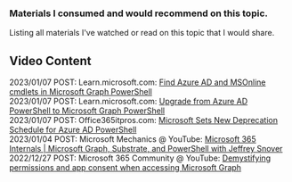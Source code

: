 
### Materials I consumed and would recommend on this topic.

Listing all materials I've watched or read on this topic that I would share.

## Video Content

2023/01/07 POST: Learn.microsoft.com: [Find Azure AD and MSOnline cmdlets in Microsoft Graph PowerShell](https://learn.microsoft.com/en-us/powershell/microsoftgraph/azuread-msoline-cmdlet-map?view=graph-powershell-1.0)<br>
2023/01/07 POST: Learn.microsoft.com: [Upgrade from Azure AD PowerShell to Microsoft Graph PowerShell](https://learn.microsoft.com/en-us/powershell/microsoftgraph/migration-steps?view=graph-powershell-1.0)<br>
2023/01/07 POST: Office365itpros.com: [Microsoft Sets New Deprecation Schedule for Azure AD PowerShell](https://office365itpros.com/2022/03/17/azure-ad-powershell-deprecation/)<br>
2023/01/04 POST: Microsoft Mechanics @ YouTube: [Microsoft 365 Internals | Microsoft Graph, Substrate, and PowerShell with Jeffrey Snover](https://www.youtube.com/watch?v=uuiTR8r27Os)<br>
2022/12/27 POST: Microsoft 365 Community @ YouTube: [Demystifying permissions and app consent when accessing Microsoft Graph](https://www.youtube.com/watch?v=qRZQCdM9VtQ)
